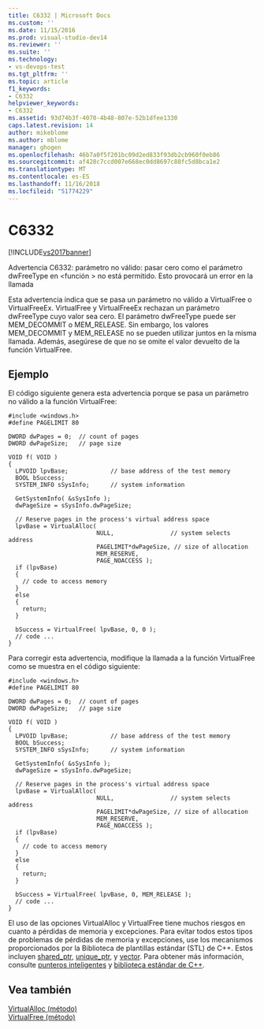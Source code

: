 ```yaml
---
title: C6332 | Microsoft Docs
ms.custom: ''
ms.date: 11/15/2016
ms.prod: visual-studio-dev14
ms.reviewer: ''
ms.suite: ''
ms.technology:
- vs-devops-test
ms.tgt_pltfrm: ''
ms.topic: article
f1_keywords:
- C6332
helpviewer_keywords:
- C6332
ms.assetid: 93d74b3f-4070-4b48-807e-52b1dfee1330
caps.latest.revision: 14
author: mikeblome
ms.author: mblome
manager: ghogen
ms.openlocfilehash: 46b7a0f5f201bc09d2ed833f93db2cb960f0eb86
ms.sourcegitcommit: af428c7ccd007e668ec0dd8697c88fc5d8bca1e2
ms.translationtype: MT
ms.contentlocale: es-ES
ms.lasthandoff: 11/16/2018
ms.locfileid: "51774229"
---
```

# <a name="c6332"></a>C6332
[!INCLUDE[vs2017banner](../includes/vs2017banner.md)]

Advertencia C6332: parámetro no válido: pasar cero como el parámetro dwFreeType en \<función > no está permitido. Esto provocará un error en la llamada  
  
 Esta advertencia indica que se pasa un parámetro no válido a VirtualFree o VirtualFreeEx. VirtualFree y VirtualFreeEx rechazan un parámetro dwFreeType cuyo valor sea cero. El parámetro dwFreeType puede ser MEM_DECOMMIT o MEM_RELEASE. Sin embargo, los valores MEM_DECOMMIT y MEM_RELEASE no se pueden utilizar juntos en la misma llamada. Además, asegúrese de que no se omite el valor devuelto de la función VirtualFree.  
  
## <a name="example"></a>Ejemplo  
 El código siguiente genera esta advertencia porque se pasa un parámetro no válido a la función VirtualFree:  
  
```  
#include <windows.h>  
#define PAGELIMIT 80              
  
DWORD dwPages = 0;  // count of pages   
DWORD dwPageSize;   // page size   
  
VOID f( VOID )  
{  
  LPVOID lpvBase;            // base address of the test memory  
  BOOL bSuccess;             
  SYSTEM_INFO sSysInfo;      // system information  
  
  GetSystemInfo( &sSysInfo );    
  dwPageSize = sSysInfo.dwPageSize;  
  
  // Reserve pages in the process's virtual address space  
  lpvBase = VirtualAlloc(  
                         NULL,                // system selects address  
                         PAGELIMIT*dwPageSize, // size of allocation  
                         MEM_RESERVE,          
                         PAGE_NOACCESS );       
  if (lpvBase)  
  {  
    // code to access memory   
  }  
  else  
  {  
    return;  
  }  
  
  bSuccess = VirtualFree( lpvBase, 0, 0 );   
  // code ...  
}  
```  
  
 Para corregir esta advertencia, modifique la llamada a la función VirtualFree como se muestra en el código siguiente:  
  
```  
#include <windows.h>  
#define PAGELIMIT 80              
  
DWORD dwPages = 0;  // count of pages   
DWORD dwPageSize;   // page size   
  
VOID f( VOID )  
{  
  LPVOID lpvBase;            // base address of the test memory  
  BOOL bSuccess;             
  SYSTEM_INFO sSysInfo;      // system information  
  
  GetSystemInfo( &sSysInfo );    
  dwPageSize = sSysInfo.dwPageSize;  
  
  // Reserve pages in the process's virtual address space  
  lpvBase = VirtualAlloc(  
                         NULL,                // system selects address  
                         PAGELIMIT*dwPageSize, // size of allocation  
                         MEM_RESERVE,          
                         PAGE_NOACCESS );       
  if (lpvBase)  
  {  
    // code to access memory   
  }  
  else  
  {  
    return;  
  }  
  
  bSuccess = VirtualFree( lpvBase, 0, MEM_RELEASE );  
  // code ...  
}   
```  
  
 El uso de las opciones VirtualAlloc y VirtualFree tiene muchos riesgos en cuanto a pérdidas de memoria y excepciones. Para evitar todos estos tipos de problemas de pérdidas de memoria y excepciones, use los mecanismos proporcionados por la Biblioteca de plantillas estándar (STL) de C++. Estos incluyen [shared_ptr](http://msdn.microsoft.com/library/1469fc51-c658-43f1-886c-f4530dd84860), [unique_ptr](http://msdn.microsoft.com/library/acdf046b-831e-4a4a-83aa-6d4ee467db9a), y [vector](http://msdn.microsoft.com/library/c1431ad8-c0b6-4dbb-89c4-5f651e432d7f). Para obtener más información, consulte [punteros inteligentes](http://msdn.microsoft.com/library/909ef870-904c-49b6-b8cd-e9d0b7dc9435) y [biblioteca estándar de C++](http://msdn.microsoft.com/library/a37d3ba3-58af-47c7-9ee2-441ccd7b77ee).  
  
## <a name="see-also"></a>Vea también  
 [VirtualAlloc (método)](http://msdn.microsoft.com/library/4dff3646-a050-4bd9-ac31-fe307e8637ec)   
 [VirtualFree (método)](http://msdn.microsoft.com/library/1a436e89-eb28-4d15-bcf1-a072f86dbd99)



